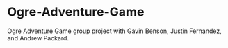 # Ogre-Adventure-Game
Ogre Adventure Game group project with Gavin Benson, Justin Fernandez, and Andrew Packard.
